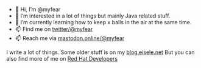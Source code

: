 - 👋 Hi, I’m @myfear
- 👀 I’m interested in a lot of things but mainly Java related stuff.
- 🌱 I’m currently learning how to keep x balls in the air at the same time.
- 📫 Find me on [twitter/@myfear](https://twitter.com/@myfear)
- 📫 Reach me via [mastodon.online/@myfear](https://mastodon.online/@myfear) 

I write a lot of things. Some older stuff is on my [blog.eisele.net](https://blog.eisele.net) 
But you can also find more of me on [Red Hat Developers](https://developers.redhat.com/authors/markus-eisele)

<!---
myfear/myfear is a ✨ special ✨ repository because its `README.md` (this file) appears on your GitHub profile.
You can click the Preview link to take a look at your changes.
--->
